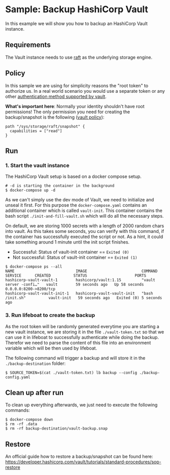 # Sample: Backup HashiCorp Vault

In this example we will show you how to backup an HashiCorp Vault instance.

## Requirements

The Vault instance needs to use [raft](https://developer.hashicorp.com/vault/docs/configuration/storage/raft) as the
underlying storage engine.

## Policy

In this sample we are using for simplicity reasons the "root token" to authorize us. In a real world scenario you
would use a separate token or any other
[authentication method supported by vault](https://developer.hashicorp.com/vault/docs/auth).

**What's important here**: Normally your identity shouldn't have root permissions! The only permission you need for
creating the backup/snapshot is the following
([vault policy](https://developer.hashicorp.com/vault/docs/concepts/policies)):

```hcl
path "/sys/storage/raft/snapshot" {
  capabilities = ["read"]
}
```

## Run

### 1. Start the vault instance

The HashiCorp Vault setup is based on a docker compose setup.

```shell
# -d is starting the container in the background
$ docker-compose up -d
```

As we can't simply use the dev mode of Vault, we need to initialize and unseal it first. For this purpose the
`docker-compose.yaml` contains an additional container which is called `vault-init`. This container contains the bash
script `./init-and-fill-vault.sh` which will do all the necessary steps.

On default, we are storing 1000 secrets with a length of 2000 random chars into vault. As this takes some seconds, you
can verify with this command, if the container has successfully executed the script or not. As a hint, it could take
something around 1 minute until the init script finishes.

- Successful: Status of vault-init container == `Exited (0)`
- Not successful: Status of vault-init container == `Exited (1)`

```shell
$ docker-compose ps --all
NAME                           IMAGE                        COMMAND                  SERVICE      CREATED          STATUS                     PORTS
hashicorp-vault-vault-1        hashicorp/vault:1.15         "vault server -confi…"   vault        59 seconds ago   Up 58 seconds              0.0.0.0:8200->8200/tcp
hashicorp-vault-vault-init-1   hashicorp-vault-vault-init   "bash /init.sh"          vault-init   59 seconds ago   Exited (0) 5 seconds ago
```

### 3. Run lifeboat to create the backup

As the root token will be randomly generated everytime you are starting a new vault instance, we are storing it in the
file `./vault-token.txt` so that we can use it in lifeboat to successfully authenticate while doing the backup.
Therefor we need to parse the content of this file into an environment variable which will be then used by
lifeboat.

The following command will trigger a backup and will store it in the `./backup-destination` folder:

```shell
$ SOURCE_TOKEN=$(cat ./vault-token.txt) lb backup --config ./backup-config.yaml
```

## Clean up after run

To clean up everything afterwards, we just need to execute the following commands:

```shell
$ docker-compose down
$ rm -rf .data
$ rm -rf backup-destination/vault-backup.snap
```

## Restore

An official guide how to restore a backup/snapshot can be found here:
<https://developer.hashicorp.com/vault/tutorials/standard-procedures/sop-restore>
